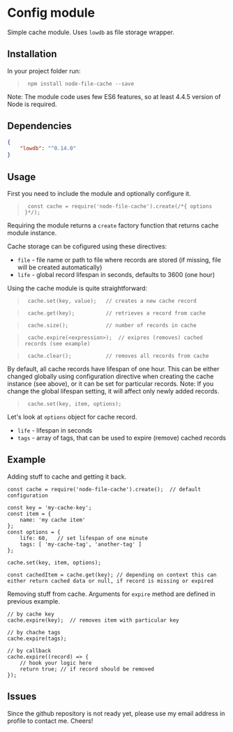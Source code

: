 # Config module #

Simple cache module. Uses `lowdb` as file storage wrapper.


## Installation

In your project folder run:
>` npm install node-file-cache --save`

Note: The module code uses few ES6 features, so at least 4.4.5 version of Node is required.

## Dependencies
```json
{
    "lowdb": "^0.14.0"
}
```

## Usage

First you need to include the module and optionally configure it.
>` const cache = require('node-file-cache').create(/*{ options }*/);`

Requiring the module returns a `create` factory function that returns cache module instance.

Cache storage can be cofigured using these directives:
* `file` - file name or path to file where records are stored (if missing, file will be created automatically)
* `life` - global record lifespan in seconds, defaults to 3600 (one hour)

Using the cache module is quite straightforward:
>` cache.set(key, value);   // creates a new cache record`

>` cache.get(key);          // retrieves a record from cache`

>` cache.size();            // number of records in cache`

>` cache.expire(<expression>);  // exipres (removes) cached records (see example)`

>` cache.clear();           // removes all records from cache`

By default, all cache records have lifespan of one hour. This can be either changed globally using configuration directive when creating the cache instance (see above), or it can be set for particular records.
Note: If you change the global lifespan setting, it will affect only newly added records.

>` cache.set(key, item, options);`

Let's look at `options` object for cache record.
* `life` - lifespan in seconds
* `tags` - array of tags, that can be used to expire (remove) cached records


## Example

Adding stuff to cache and getting it back.
```
const cache = require('node-file-cache').create();  // default configuration

const key = 'my-cache-key';
const item = {
    name: 'my cache item'
};
const options = {
    life: 60,   // set lifespan of one minute
    tags: [ 'my-cache-tag', 'another-tag' ]
};

cache.set(key, item, options);

const cachedItem = cache.get(key); // depending on context this can either return cached data or null, if record is missing or expired
```

Removing stuff from cache. Arguments for `expire` method are defined in previous example.
```
// by cache key
cache.expire(key);  // removes item with particular key

// by chache tags
cache.expire(tags);

// by callback
cache.expire((record) => {
    // hook your logic here
    return true; // if record should be removed
});
```

## Issues

Since the github repository is not ready yet, please use my email address in profile to contact me. Cheers!